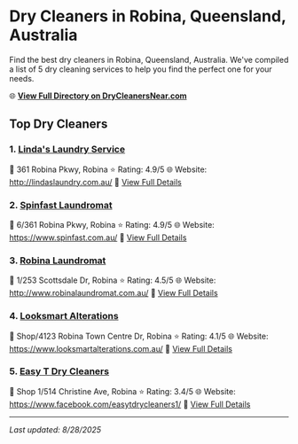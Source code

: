 # Dry Cleaners in Robina, Queensland, Australia

Find the best dry cleaners in Robina, Queensland, Australia. We've compiled a list of 5 dry cleaning services to help you find the perfect one for your needs.

🌐 **[View Full Directory on DryCleanersNear.com](https://drycleanersnear.com/city/Australia/Queensland/Robina)**

## Top Dry Cleaners

### 1. [Linda's Laundry Service](https://drycleanersnear.com/dryCleaner/68aa73a939cc7c0899005d06/linda-s-laundry-service)
📍 361 Robina Pkwy, Robina
⭐ Rating: 4.9/5
🌐 Website: http://lindaslaundry.com.au/
🔗 [View Full Details](https://drycleanersnear.com/dryCleaner/68aa73a939cc7c0899005d06/linda-s-laundry-service)

### 2. [Spinfast Laundromat](https://drycleanersnear.com/dryCleaner/68aa73e939cc7c0899005f7d/spinfast-laundromat)
📍 6/361 Robina Pkwy, Robina
⭐ Rating: 4.9/5
🌐 Website: https://www.spinfast.com.au/
🔗 [View Full Details](https://drycleanersnear.com/dryCleaner/68aa73e939cc7c0899005f7d/spinfast-laundromat)

### 3. [Robina Laundromat](https://drycleanersnear.com/dryCleaner/68aa733a39cc7c089900594a/robina-laundromat)
📍 1/253 Scottsdale Dr, Robina
⭐ Rating: 4.5/5
🌐 Website: http://www.robinalaundromat.com.au/
🔗 [View Full Details](https://drycleanersnear.com/dryCleaner/68aa733a39cc7c089900594a/robina-laundromat)

### 4. [Looksmart Alterations](https://drycleanersnear.com/dryCleaner/68aa735939cc7c0899005a53/looksmart-alterations)
📍 Shop/4123 Robina Town Centre Dr, Robina
⭐ Rating: 4.1/5
🌐 Website: https://www.looksmartalterations.com.au/
🔗 [View Full Details](https://drycleanersnear.com/dryCleaner/68aa735939cc7c0899005a53/looksmart-alterations)

### 5. [Easy T Dry Cleaners](https://drycleanersnear.com/dryCleaner/68aa73aa39cc7c0899005d23/easy-t-dry-cleaners)
📍 Shop 1/514 Christine Ave, Robina
⭐ Rating: 3.4/5
🌐 Website: https://www.facebook.com/easytdrycleaners1/
🔗 [View Full Details](https://drycleanersnear.com/dryCleaner/68aa73aa39cc7c0899005d23/easy-t-dry-cleaners)


---

*Last updated: 8/28/2025*

